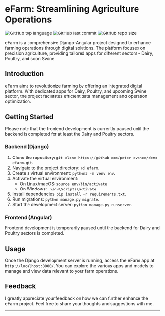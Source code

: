 # eFarm: Streamlining Agriculture Operations
![GitHub top language](https://img.shields.io/github/languages/top/peter-evance/demo-efarm)
![GitHub last commit](https://img.shields.io/github/last-commit/peter-evance/demo-efarm)
![GitHub repo size](https://img.shields.io/github/repo-size/peter-evance/demo-efarm)

eFarm is a comprehensive Django-Angular project designed to enhance farming operations through digital solutions. The platform focuses on precision agriculture, providing tailored apps for different sectors - Dairy, Poultry, and soon Swine.

## Introduction

eFarm aims to revolutionize farming by offering an integrated digital platform. With dedicated apps for Dairy, Poultry, and upcoming Swine sector, the project facilitates efficient data management and operation optimization.

## Getting Started

Please note that the frontend development is currently paused until the backend is completed for at least the Dairy and Poultry sectors.

### Backend (Django)

1. Clone the repository: `git clone https://github.com/peter-evance/demo-efarm.git`.
2. Navigate to the project directory: `cd efarm`.
3. Create a virtual environment: `python3 -m venv env`.
4. Activate the virtual environment:
   - On Linux/macOS: `source env/bin/activate`
   - On Windows: `.\env\Scripts\activate`
5. Install dependencies: `pip install -r requirements.txt`.
6. Run migrations: `python manage.py migrate`.
7. Start the development server: `python manage.py runserver`.

### Frontend (Angular)

Frontend development is temporarily paused until the backend for Dairy and Poultry sectors is completed.

## Usage

Once the Django development server is running, access the eFarm app at `http://localhost:8000/`. You can explore the various apps and models to manage and view data relevant to your farm operations.

## Feedback

I greatly appreciate your feedback on how we can further enhance the eFarm project. Feel free to share your thoughts and suggestions with me.

---

